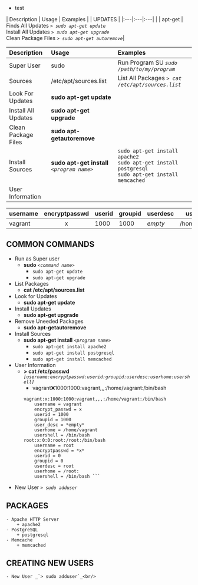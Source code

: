 * test

| Description | Usage | Examples |
| UPDATES |
|:---|:---|:---|
| | apt-get | Finds All Updates _`> sudo apt-get update`_ <br/> Install All Updates _`> sudo apt-get upgrade`_  <br/> Clean Package Files _`> sudo apt-get autoremove`_|

| Description | Usage | Examples |
|:---|:---|:---|
|Super User| sudo  | Run Program SU _`sudo /path/to/my/program`_ |
|Sources| /etc/apt/sources.list | List All Packages _`> cat /etc/apt/sources.list`_ |
|Look For Updates| __sudo apt-get update__ |  |
|Install All Updates| __sudo apt-get upgrade__|  |
|Clean Package Files| __sudo apt-getautoremove__ |  |
|Install Sources| __sudo apt-get install__ _`<program name>`_ | `sudo apt-get install apache2`<br/>`sudo apt-get install postgresql` <br/> `sudo apt-get install memcached` |
|User Information|  |  |

|username|encryptpasswd|userid|groupid|userdesc|userhome|usershell|
|---|:---:|---|---|---|---|---|
|vagrant|x|1000|1000|*empty*|/home/vagrant|/bin/bash|
		
## COMMON COMMANDS
* Run as Super user
	- __sudo__ _`<command name>`_
		+ `sudo apt-get update`
		+ `sudo apt-get upgrade`
* List Packages
	- __cat /etc/apt/sources.list__
* Look for Updates
	- __sudo apt-get update__
* Install Updates
	- __sudo apt-get upgrade__
* Remove Uneeded Packages
	- __sudo apt-getautoremove__
* Install Sources
	- __sudo apt-get install__ _`<program name>`_
		+ `sudo apt-get install apache2`
		+ `sudo apt-get install postgresql`
		+ `sudo apt-get install memcached`
* User Information 
	- __> cat /etc/passwd__ _`[username:encryptpasswd:userid:groupid:userdesc:userhome:usershell]`_
		+ vagrant:x:1000:1000:vagrant,,,:/home/vagrant:/bin/bash <br/>				
		```
		vagrant:x:1000:1000:vagrant,,,:/home/vagrant:/bin/bash		
			username = vagrant
			encrypt_passwd = x
			userid = 1000
			groupid = 1000
			user_desc = *empty*
			userhome = /home/vagrant
			usershell = /bin/bash
		root:x:0:0:root:/root:/bin/bash
			username = root
			encryptpasswd = *x*
			userid = 0
			groupid = 0
			userdesc = root
			userhome = /root:
			usershell = /bin/bash ```
* New User _`> sudo adduser`_<br/>

## PACKAGES
	- Apache HTTP Server
		+ apache2
	- PostgreSQL
		+ postgresql
	- Memcache
		+ memcached
## CREATING NEW USERS
	- New User _`> sudo adduser`_<br/>
